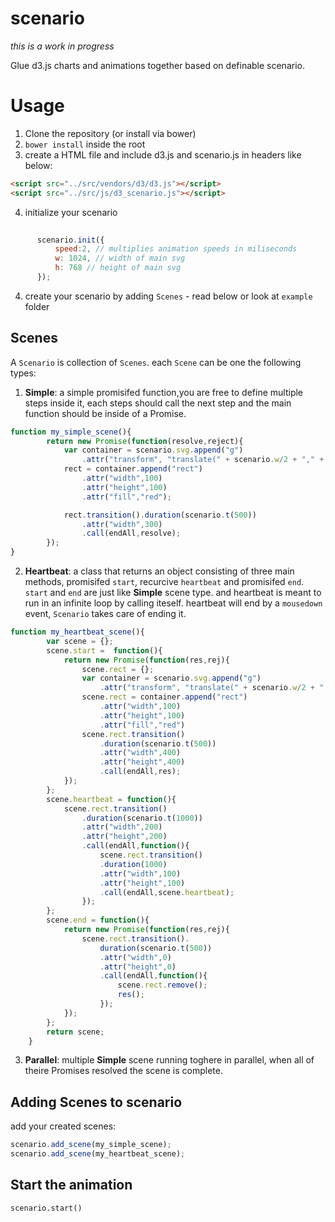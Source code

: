 # scenario

*this is a work in progress*

Glue d3.js charts and animations together based on definable scenario.

# Usage

1. Clone the repository (or install via bower)
2. `bower install` inside the root
3. create a HTML file and include d3.js and scenario.js in headers like below:
```html
<script src="../src/vendors/d3/d3.js"></script>
<script src="../src/js/d3_scenario.js"></script>
```
4. initialize your scenario
```javascript
     
      scenario.init({
          speed:2, // multiplies animation speeds in miliseconds 
          w: 1024, // width of main svg
          h: 768 // height of main svg
      });
```
4. create your scenario by adding `Scenes` - read below or look at `example` folder 

## Scenes

A `Scenario` is collection of `Scenes`. each `Scene` can be one the following types:

1. **Simple**: a simple promisifed function,you are free to define multiple steps inside it, each steps should call the next step and the main function should be inside of a Promise.
```javascript
function my_simple_scene(){
        return new Promise(function(resolve,reject){
            var container = scenario.svg.append("g")
                .attr("transform", "translate(" + scenario.w/2 + "," + scenario.h/2 + ")");
            rect = container.append("rect")
                .attr("width",100)
                .attr("height",100)
                .attr("fill","red");

            rect.transition().duration(scenario.t(500))
                .attr("width",300)
                .call(endAll,resolve);
        });
}
```
2. **Heartbeat**: a class that returns an object consisting of three main methods, promisifed `start`, recurcive `heartbeat` and promisifed `end`. `start` and `end` are just like **Simple** scene type. and heartbeat is meant to run in an infinite loop by calling iteself. heartbeat will end by a `mousedown` event, `Scenario` takes care of ending it.
```javascript
function my_heartbeat_scene(){
        var scene = {};
        scene.start =  function(){
            return new Promise(function(res,rej){
                scene.rect = {};
                var container = scenario.svg.append("g")
                    .attr("transform", "translate(" + scenario.w/2 + "," + scenario.h/2 + ")");
                scene.rect = container.append("rect")
                    .attr("width",100)
                    .attr("height",100)
                    .attr("fill","red")
                scene.rect.transition()
                    .duration(scenario.t(500))
                    .attr("width",400)
                    .attr("height",400)
                    .call(endAll,res);
            });
        };
        scene.heartbeat = function(){
            scene.rect.transition()
                .duration(scenario.t(1000))
                .attr("width",200)
                .attr("height",200)
                .call(endAll,function(){
                    scene.rect.transition()
                    .duration(1000)
                    .attr("width",100)
                    .attr("height",100)
                    .call(endAll,scene.heartbeat);
                });
        };
        scene.end = function(){
            return new Promise(function(res,rej){
                scene.rect.transition().
                    duration(scenario.t(500))
                    .attr("width",0)
                    .attr("height",0)
                    .call(endAll,function(){
                        scene.rect.remove();
                        res();
                    });
            });
        };
        return scene;
    }
```
3. **Parallel**: multiple **Simple** scene running toghere in parallel, when all of theire Promises resolved the scene is complete.

## Adding Scenes to scenario

add your created scenes:
```javascript
scenario.add_scene(my_simple_scene);
scenario.add_scene(my_heartbeat_scene);
```
## Start the animation
`scenario.start()`




